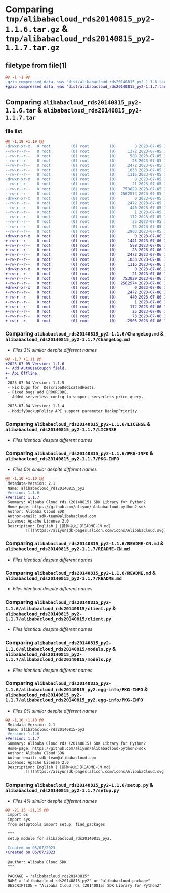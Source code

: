 # Comparing `tmp/alibabacloud_rds20140815_py2-1.1.6.tar.gz` & `tmp/alibabacloud_rds20140815_py2-1.1.7.tar.gz`

## filetype from file(1)

```diff
@@ -1 +1 @@
-gzip compressed data, was "dist/alibabacloud_rds20140815_py2-1.1.6.tar", last modified: Wed Jul  5 15:10:28 2023, max compression
+gzip compressed data, was "dist/alibabacloud_rds20140815_py2-1.1.7.tar", last modified: Thu Jul  6 15:10:12 2023, max compression
```

## Comparing `alibabacloud_rds20140815_py2-1.1.6.tar` & `alibabacloud_rds20140815_py2-1.1.7.tar`

### file list

```diff
@@ -1,19 +1,19 @@
-drwxr-xr-x   0 root         (0) root         (0)        0 2023-07-05 15:10:28.000000 alibabacloud_rds20140815_py2-1.1.6/
--rw-r--r--   0 root         (0) root         (0)     1372 2023-07-05 15:10:28.000000 alibabacloud_rds20140815_py2-1.1.6/ChangeLog.md
--rw-r--r--   0 root         (0) root         (0)      588 2023-07-05 15:10:28.000000 alibabacloud_rds20140815_py2-1.1.6/LICENSE
--rw-r--r--   0 root         (0) root         (0)       28 2023-07-05 15:10:28.000000 alibabacloud_rds20140815_py2-1.1.6/MANIFEST.in
--rw-r--r--   0 root         (0) root         (0)     2472 2023-07-05 15:10:28.000000 alibabacloud_rds20140815_py2-1.1.6/PKG-INFO
--rw-r--r--   0 root         (0) root         (0)     1033 2023-07-05 15:10:28.000000 alibabacloud_rds20140815_py2-1.1.6/README-CN.md
--rw-r--r--   0 root         (0) root         (0)     1116 2023-07-05 15:10:28.000000 alibabacloud_rds20140815_py2-1.1.6/README.md
-drwxr-xr-x   0 root         (0) root         (0)        0 2023-07-05 15:10:28.000000 alibabacloud_rds20140815_py2-1.1.6/alibabacloud_rds20140815/
--rw-r--r--   0 root         (0) root         (0)       21 2023-07-05 15:10:28.000000 alibabacloud_rds20140815_py2-1.1.6/alibabacloud_rds20140815/__init__.py
--rw-r--r--   0 root         (0) root         (0)   753029 2023-07-05 15:10:28.000000 alibabacloud_rds20140815_py2-1.1.6/alibabacloud_rds20140815/client.py
--rw-r--r--   0 root         (0) root         (0)  2562574 2023-07-05 15:10:28.000000 alibabacloud_rds20140815_py2-1.1.6/alibabacloud_rds20140815/models.py
-drwxr-xr-x   0 root         (0) root         (0)        0 2023-07-05 15:10:28.000000 alibabacloud_rds20140815_py2-1.1.6/alibabacloud_rds20140815_py2.egg-info/
--rw-r--r--   0 root         (0) root         (0)     2472 2023-07-05 15:10:28.000000 alibabacloud_rds20140815_py2-1.1.6/alibabacloud_rds20140815_py2.egg-info/PKG-INFO
--rw-r--r--   0 root         (0) root         (0)      440 2023-07-05 15:10:28.000000 alibabacloud_rds20140815_py2-1.1.6/alibabacloud_rds20140815_py2.egg-info/SOURCES.txt
--rw-r--r--   0 root         (0) root         (0)        1 2023-07-05 15:10:28.000000 alibabacloud_rds20140815_py2-1.1.6/alibabacloud_rds20140815_py2.egg-info/dependency_links.txt
--rw-r--r--   0 root         (0) root         (0)      172 2023-07-05 15:10:28.000000 alibabacloud_rds20140815_py2-1.1.6/alibabacloud_rds20140815_py2.egg-info/requires.txt
--rw-r--r--   0 root         (0) root         (0)       25 2023-07-05 15:10:28.000000 alibabacloud_rds20140815_py2-1.1.6/alibabacloud_rds20140815_py2.egg-info/top_level.txt
--rw-r--r--   0 root         (0) root         (0)       73 2023-07-05 15:10:28.000000 alibabacloud_rds20140815_py2-1.1.6/setup.cfg
--rw-r--r--   0 root         (0) root         (0)     2903 2023-07-05 15:10:28.000000 alibabacloud_rds20140815_py2-1.1.6/setup.py
+drwxr-xr-x   0 root         (0) root         (0)        0 2023-07-06 15:10:12.000000 alibabacloud_rds20140815_py2-1.1.7/
+-rw-r--r--   0 root         (0) root         (0)     1441 2023-07-06 15:10:12.000000 alibabacloud_rds20140815_py2-1.1.7/ChangeLog.md
+-rw-r--r--   0 root         (0) root         (0)      588 2023-07-06 15:10:12.000000 alibabacloud_rds20140815_py2-1.1.7/LICENSE
+-rw-r--r--   0 root         (0) root         (0)       28 2023-07-06 15:10:12.000000 alibabacloud_rds20140815_py2-1.1.7/MANIFEST.in
+-rw-r--r--   0 root         (0) root         (0)     2472 2023-07-06 15:10:12.000000 alibabacloud_rds20140815_py2-1.1.7/PKG-INFO
+-rw-r--r--   0 root         (0) root         (0)     1033 2023-07-06 15:10:12.000000 alibabacloud_rds20140815_py2-1.1.7/README-CN.md
+-rw-r--r--   0 root         (0) root         (0)     1116 2023-07-06 15:10:12.000000 alibabacloud_rds20140815_py2-1.1.7/README.md
+drwxr-xr-x   0 root         (0) root         (0)        0 2023-07-06 15:10:12.000000 alibabacloud_rds20140815_py2-1.1.7/alibabacloud_rds20140815/
+-rw-r--r--   0 root         (0) root         (0)       21 2023-07-06 15:10:12.000000 alibabacloud_rds20140815_py2-1.1.7/alibabacloud_rds20140815/__init__.py
+-rw-r--r--   0 root         (0) root         (0)   753029 2023-07-06 15:10:12.000000 alibabacloud_rds20140815_py2-1.1.7/alibabacloud_rds20140815/client.py
+-rw-r--r--   0 root         (0) root         (0)  2562574 2023-07-06 15:10:12.000000 alibabacloud_rds20140815_py2-1.1.7/alibabacloud_rds20140815/models.py
+drwxr-xr-x   0 root         (0) root         (0)        0 2023-07-06 15:10:12.000000 alibabacloud_rds20140815_py2-1.1.7/alibabacloud_rds20140815_py2.egg-info/
+-rw-r--r--   0 root         (0) root         (0)     2472 2023-07-06 15:10:12.000000 alibabacloud_rds20140815_py2-1.1.7/alibabacloud_rds20140815_py2.egg-info/PKG-INFO
+-rw-r--r--   0 root         (0) root         (0)      440 2023-07-06 15:10:12.000000 alibabacloud_rds20140815_py2-1.1.7/alibabacloud_rds20140815_py2.egg-info/SOURCES.txt
+-rw-r--r--   0 root         (0) root         (0)        1 2023-07-06 15:10:12.000000 alibabacloud_rds20140815_py2-1.1.7/alibabacloud_rds20140815_py2.egg-info/dependency_links.txt
+-rw-r--r--   0 root         (0) root         (0)      172 2023-07-06 15:10:12.000000 alibabacloud_rds20140815_py2-1.1.7/alibabacloud_rds20140815_py2.egg-info/requires.txt
+-rw-r--r--   0 root         (0) root         (0)       25 2023-07-06 15:10:12.000000 alibabacloud_rds20140815_py2-1.1.7/alibabacloud_rds20140815_py2.egg-info/top_level.txt
+-rw-r--r--   0 root         (0) root         (0)       73 2023-07-06 15:10:12.000000 alibabacloud_rds20140815_py2-1.1.7/setup.cfg
+-rw-r--r--   0 root         (0) root         (0)     2903 2023-07-06 15:10:12.000000 alibabacloud_rds20140815_py2-1.1.7/setup.py
```

### Comparing `alibabacloud_rds20140815_py2-1.1.6/ChangeLog.md` & `alibabacloud_rds20140815_py2-1.1.7/ChangeLog.md`

 * *Files 3% similar despite different names*

```diff
@@ -1,7 +1,11 @@
+2023-07-05 Version: 1.1.6
+- Add AutoUseCoupon field.
+- Api Offline.
+
 2023-07-04 Version: 1.1.5
 - Fix bugs for  DescribeDedicatedHosts.
 - Fixed bugs add ERRORCODE.
 - Added serverless config to support serverless price query.
 
 2023-07-04 Version: 1.1.4
 - ModifyBackupPolicy API support parameter BackupPriority.
```

### Comparing `alibabacloud_rds20140815_py2-1.1.6/LICENSE` & `alibabacloud_rds20140815_py2-1.1.7/LICENSE`

 * *Files identical despite different names*

### Comparing `alibabacloud_rds20140815_py2-1.1.6/PKG-INFO` & `alibabacloud_rds20140815_py2-1.1.7/PKG-INFO`

 * *Files 0% similar despite different names*

```diff
@@ -1,10 +1,10 @@
 Metadata-Version: 2.1
 Name: alibabacloud_rds20140815_py2
-Version: 1.1.6
+Version: 1.1.7
 Summary: Alibaba Cloud rds (20140815) SDK Library for Python2
 Home-page: https://github.com/aliyun/alibabacloud-python2-sdk
 Author: Alibaba Cloud SDK
 Author-email: sdk-team@alibabacloud.com
 License: Apache License 2.0
 Description: English | [简体中文](README-CN.md)
         ![](https://aliyunsdk-pages.alicdn.com/icons/AlibabaCloud.svg)
```

### Comparing `alibabacloud_rds20140815_py2-1.1.6/README-CN.md` & `alibabacloud_rds20140815_py2-1.1.7/README-CN.md`

 * *Files identical despite different names*

### Comparing `alibabacloud_rds20140815_py2-1.1.6/README.md` & `alibabacloud_rds20140815_py2-1.1.7/README.md`

 * *Files identical despite different names*

### Comparing `alibabacloud_rds20140815_py2-1.1.6/alibabacloud_rds20140815/client.py` & `alibabacloud_rds20140815_py2-1.1.7/alibabacloud_rds20140815/client.py`

 * *Files identical despite different names*

### Comparing `alibabacloud_rds20140815_py2-1.1.6/alibabacloud_rds20140815/models.py` & `alibabacloud_rds20140815_py2-1.1.7/alibabacloud_rds20140815/models.py`

 * *Files identical despite different names*

### Comparing `alibabacloud_rds20140815_py2-1.1.6/alibabacloud_rds20140815_py2.egg-info/PKG-INFO` & `alibabacloud_rds20140815_py2-1.1.7/alibabacloud_rds20140815_py2.egg-info/PKG-INFO`

 * *Files 0% similar despite different names*

```diff
@@ -1,10 +1,10 @@
 Metadata-Version: 2.1
 Name: alibabacloud-rds20140815-py2
-Version: 1.1.6
+Version: 1.1.7
 Summary: Alibaba Cloud rds (20140815) SDK Library for Python2
 Home-page: https://github.com/aliyun/alibabacloud-python2-sdk
 Author: Alibaba Cloud SDK
 Author-email: sdk-team@alibabacloud.com
 License: Apache License 2.0
 Description: English | [简体中文](README-CN.md)
         ![](https://aliyunsdk-pages.alicdn.com/icons/AlibabaCloud.svg)
```

### Comparing `alibabacloud_rds20140815_py2-1.1.6/setup.py` & `alibabacloud_rds20140815_py2-1.1.7/setup.py`

 * *Files 4% similar despite different names*

```diff
@@ -21,15 +21,15 @@
 import os
 import sys
 from setuptools import setup, find_packages
 
 """
 setup module for alibabacloud_rds20140815_py2.
 
-Created on 05/07/2023
+Created on 06/07/2023
 
 @author: Alibaba Cloud SDK
 """
 
 PACKAGE = "alibabacloud_rds20140815"
 NAME = "alibabacloud_rds20140815_py2" or "alibabacloud-package"
 DESCRIPTION = "Alibaba Cloud rds (20140815) SDK Library for Python2"
```

